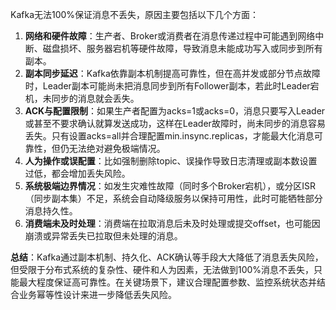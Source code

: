 Kafka无法100%保证消息不丢失，原因主要包括以下几个方面：

1. **网络和硬件故障**：生产者、Broker或消费者在消息传递过程中可能遇到网络中断、磁盘损坏、服务器宕机等硬件故障，导致消息未能成功写入或同步到所有副本。
2. **副本同步延迟**：Kafka依靠副本机制提高可靠性，但在高并发或部分节点故障时，Leader副本可能尚未把消息同步到所有Follower副本，若此时Leader宕机，未同步的消息就会丢失。
3. **ACK与配置限制**：如果生产者配置为acks=1或acks=0，消息只要写入Leader或甚至不要求确认就算发送成功，这样在Leader故障时，尚未同步的消息容易丢失。只有设置acks=all并合理配置min.insync.replicas，才能最大化消息可靠性，但仍无法绝对避免极端情况。
4. **人为操作或误配置**：比如强制删除topic、误操作导致日志清理或副本数设置过低，都会增加丢失风险。
5. **系统极端边界情况**：如发生灾难性故障（同时多个Broker宕机），或分区ISR（同步副本集）不足，系统会自动降级服务以保持可用性，此时可能牺牲部分消息持久性。
6. **消费端未及时处理**：消费端在拉取消息后未及时处理或提交offset，也可能因崩溃或异常丢失已拉取但未处理的消息。

**总结**：Kafka通过副本机制、持久化、ACK确认等手段大大降低了消息丢失风险，但受限于分布式系统的复杂性、硬件和人为因素，无法做到100%消息不丢失，只能最大程度保证高可靠性。在关键场景下，建议合理配置参数、监控系统状态并结合业务幂等性设计来进一步降低丢失风险。